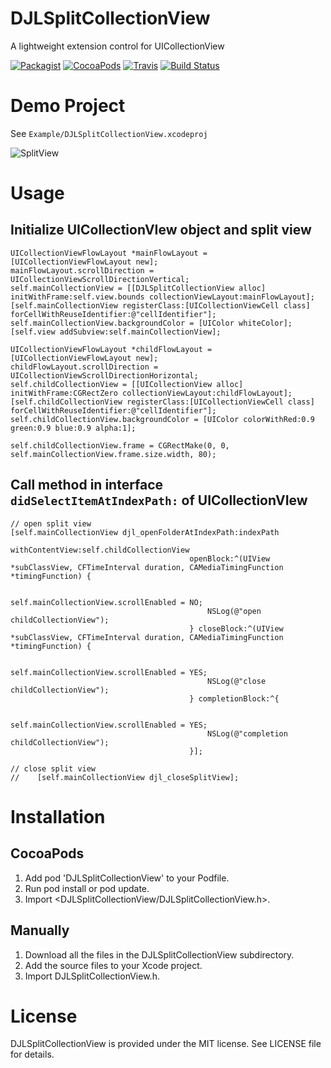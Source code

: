# DJLSplitCollectionView

A lightweight extension control for UICollectionView

[![Packagist](https://img.shields.io/badge/license-MIT-green.svg)](https://raw.githubusercontent.com/gonghonglou/DJLSplitCollectionView/master/LICENSE)
[![CocoaPods](https://img.shields.io/badge/pod-v1.3.1-green.svg)](https://cocoapods.org/pods/DJLSplitCollectionView)
[![Travis](https://img.shields.io/badge/platform-ios-green.svg)](https://www.apple.com/nl/ios)
[![Build Status](https://travis-ci.org/gonghonglou/DJLSplitCollectionView.svg?branch=master)](https://travis-ci.org/gonghonglou/DJLSplitCollectionView)

# Demo Project
See `Example/DJLSplitCollectionView.xcodeproj`

![SplitView](http://image.gonghonglou.com/github/SplitView.gif)

# Usage
## Initialize UICollectionVIew object and split view
```
UICollectionViewFlowLayout *mainFlowLayout = [UICollectionViewFlowLayout new];
mainFlowLayout.scrollDirection = UICollectionViewScrollDirectionVertical;
self.mainCollectionView = [[DJLSplitCollectionView alloc] initWithFrame:self.view.bounds collectionViewLayout:mainFlowLayout];
[self.mainCollectionView registerClass:[UICollectionViewCell class] forCellWithReuseIdentifier:@"cellIdentifier"];
self.mainCollectionView.backgroundColor = [UIColor whiteColor];
[self.view addSubview:self.mainCollectionView];

UICollectionViewFlowLayout *childFlowLayout = [UICollectionViewFlowLayout new];
childFlowLayout.scrollDirection = UICollectionViewScrollDirectionHorizontal;
self.childCollectionView = [[UICollectionView alloc] initWithFrame:CGRectZero collectionViewLayout:childFlowLayout];
[self.childCollectionView registerClass:[UICollectionViewCell class] forCellWithReuseIdentifier:@"cellIdentifier"];
self.childCollectionView.backgroundColor = [UIColor colorWithRed:0.9 green:0.9 blue:0.9 alpha:1];

self.childCollectionView.frame = CGRectMake(0, 0, self.mainCollectionView.frame.size.width, 80);
```

## Call method in interface `didSelectItemAtIndexPath:` of UICollectionVIew
```
// open split view
[self.mainCollectionView djl_openFolderAtIndexPath:indexPath
                                  withContentView:self.childCollectionView
                                        openBlock:^(UIView *subClassView, CFTimeInterval duration, CAMediaTimingFunction *timingFunction) {
                                            
                                            self.mainCollectionView.scrollEnabled = NO;
                                            NSLog(@"open childCollectionView");
                                        } closeBlock:^(UIView *subClassView, CFTimeInterval duration, CAMediaTimingFunction *timingFunction) {
                                            
                                            self.mainCollectionView.scrollEnabled = YES;
                                            NSLog(@"close childCollectionView");
                                        } completionBlock:^{
                                            
                                            self.mainCollectionView.scrollEnabled = YES;
                                            NSLog(@"completion childCollectionView");
                                        }];
    
// close split view
//    [self.mainCollectionView djl_closeSplitView];
```

# Installation
## CocoaPods
1. Add pod 'DJLSplitCollectionView' to your Podfile.
2. Run pod install or pod update.
3. Import <DJLSplitCollectionView/DJLSplitCollectionView.h>.

## Manually
1. Download all the files in the DJLSplitCollectionView subdirectory.
2. Add the source files to your Xcode project.
3. Import DJLSplitCollectionView.h.

# License
DJLSplitCollectionView is provided under the MIT license. See LICENSE file for details.


